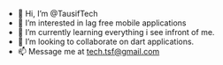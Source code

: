 - 👋 Hi, I’m @TausifTech
- 👀 I’m interested in lag free mobile applications
- 🌱 I’m currently learning everything i see infront of me.
- 💞️ I’m looking to collaborate on dart applications.
- 📫 Message me at tech.tsf@gmail.com
